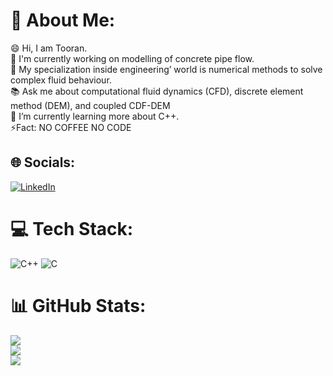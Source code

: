 # 💫 About Me:
😄 Hi, I am Tooran.<br>🏢 I'm currently working on modelling of concrete pipe flow.<br>🧠 My specialization inside engineering’ world is numerical methods to solve complex fluid behaviour.<br>📚 Ask me about computational fluid dynamics (CFD), discrete element method (DEM), and coupled      CDF-DEM<br>🌱 I’m currently learning more about C++.<br>⚡Fact: NO COFFEE NO CODE<br>


## 🌐 Socials:
[![LinkedIn](https://img.shields.io/badge/LinkedIn-%230077B5.svg?logo=linkedin&logoColor=white)](https://linkedin.com/in/toorantavangar) 

# 💻 Tech Stack:
![C++](https://img.shields.io/badge/c++-%2300599C.svg?style=flat&logo=c%2B%2B&logoColor=white) ![C](https://img.shields.io/badge/c-%2300599C.svg?style=flat&logo=c&logoColor=white)
# 📊 GitHub Stats:
![](https://github-readme-stats.vercel.app/api?username=toorant&theme=dark&hide_border=false&include_all_commits=false&count_private=false)<br/>
![](https://github-readme-streak-stats.herokuapp.com/?user=toorant&theme=dark&hide_border=false)<br/>
![](https://github-readme-stats.vercel.app/api/top-langs/?username=toorant&theme=dark&hide_border=false&include_all_commits=false&count_private=false&layout=compact)

<!-- Proudly created with GPRM ( https://gprm.itsvg.in ) -->
